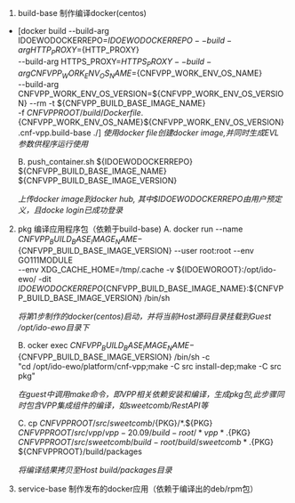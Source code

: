 1. build-base 制作编译docker(centos)
- [docker build --build-arg IDOEWODOCKERREPO=${IDOEWODOCKERREPO} --build-arg HTTP_PROXY=${HTTP_PROXY} \
	--build-arg HTTPS_PROXY=${HTTPS_PROXY} --build-arg CNFVPP_WORK_ENV_OS_NAME=${CNFVPP_WORK_ENV_OS_NAME} \
	--build-arg CNFVPP_WORK_ENV_OS_VERSION=${CNFVPP_WORK_ENV_OS_VERSION} --rm -t ${CNFVPP_BUILD_BASE_IMAGE_NAME} \
	-f ${CNFVPPROOT}/build/Dockerfile.${CNFVPP_WORK_ENV_OS_NAME}${CNFVPP_WORK_ENV_OS_VERSION}.cnf-vpp.build-base ./] 
    _使用docker file创建docker image,并同时生成EVL参数供程序运行使用_

    B. push_container.sh ${IDOEWODOCKERREPO} ${CNFVPP_BUILD_BASE_IMAGE_NAME} ${CNFVPP_BUILD_BASE_IMAGE_VERSION}

    _上传docker image到docker hub, 其中$IDOEWODOCKERREPO由用户预定义，且docke login已成功登录_
2. pkg 编译应用程序包（依赖于build-base)
    A. docker run --name ${CNFVPP_BUILD_BASE_IMAGE_NAME}-${CNFVPP_BUILD_BASE_IMAGE_VERSION} --user root:root --env GO111MODULE \
	--env XDG_CACHE_HOME=/tmp/.cache -v ${IDOEWOROOT}:/opt/ido-ewo/ -dit \
	${IDOEWODOCKERREPO}${CNFVPP_BUILD_BASE_IMAGE_NAME}:${CNFVPP_BUILD_BASE_IMAGE_VERSION} /bin/sh

    _将第1步制作的docker(centos)启动，并将当前Host源码目录挂载到Guest /opt/ido-ewo目录下_

    B. ocker exec ${CNFVPP_BUILD_BASE_IMAGE_NAME}-${CNFVPP_BUILD_BASE_IMAGE_VERSION} /bin/sh -c \
	"cd /opt/ido-ewo/platform/cnf-vpp;make -C src install-dep;make -C src pkg"

    _在guest中调用make命令，即VPP相关依赖安装和编译，生成pkg包,此步骤同时包含VPP集成组件的编译，如sweetcomb/RestAPI等_

    C. cp ${CNFVPPROOT}/src/sweetcomb/${PKG}/*.${PKG} ${CNFVPPROOT}/src/vpp/vpp-20.09/build-root/*vpp*.${PKG} \
	${CNFVPPROOT}/src/sweetcomb/build-root/build/sweetcomb*.${PKG} ${CNFVPPROOT}/build/packages

    _将编译结果拷贝至Host build/packages目录_

3. service-base 制作发布的docker应用（依赖于编译出的deb/rpm包）

